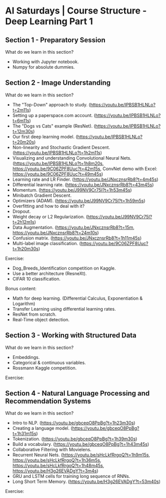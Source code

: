 # AI Saturdays | Course Structure - Deep Learning Part 1

## Section 1 - Preparatory Session

What do we learn in this section?
- Working with Jupyter notebook.
- Numpy for absolute dummies.

## Section 2 - Image Understanding

What do we learn in this section?
- The "Top-Down" approach to study. (https://youtu.be/IPBSB1HLNLo?t=2m11s)
- Setting up a paperspace.com account. (https://youtu.be/IPBSB1HLNLo?t=6m11s)
- The "Dogs vs Cats" example (ResNet). (https://youtu.be/IPBSB1HLNLo?t=12m30s)
- Our first deep learning model. (https://youtu.be/IPBSB1HLNLo?t=20m20s)
- Non-linearity and Stochastic Gradient Descent. (https://youtu.be/IPBSB1HLNLo?t=1h2m11s)
- Visualizing and understanding Convolutional Neural Nets. (https://youtu.be/IPBSB1HLNLo?t=1h8m20s, https://youtu.be/9C06ZPF8Uuc?t=42m15s, ConvNet demo with Excel: https://youtu.be/9C06ZPF8Uuc?t=49m45s)
- Learning rate and LR Finder. (https://youtu.be/JNxcznsrRb8?t=4m45s)
- Differential learning rate. (https://youtu.be/JNxcznsrRb8?t=43m45s)
- Momentum. (https://youtu.be/J99NV9Cr75I?t=1h53m45s)
- Minibatch Gradient Descent.
- Optimizers (ADAM). (https://youtu.be/J99NV9Cr75I?t=1h59m5s)
- Overfitting and how to deal with it?
- Dropout.
- Weight decay or L2 Regularization. (https://youtu.be/J99NV9Cr75I?t=2h12m1s)
- Data Augmentation. (https://youtu.be/JNxcznsrRb8?t=15m, https://youtu.be/JNxcznsrRb8?t=24m10s)
- Confusion matrix. (https://youtu.be/JNxcznsrRb8?t=1h11m45s)
- Multi-label image classification. (https://youtu.be/9C06ZPF8Uuc?t=1h20m30s)

Exercise:
- Dog_Breeds_Identification competition on Kaggle.
- Use a better architecture (ResneXt).
- CIFAR 10 classification.

Bonus content:
- Math for deep learning. (Differential Calculus, Exponentiation & Logarithm)
- Transfer Learning using differential learning rates.
- ResNet from scratch.
- Real-Time object detection.

## Section 3 - Working with Structured Data

What do we learn in this section?
- Embeddings.
- Categorical & continuous variables.
- Rossmann Kaggle competition.

Exercise:

## Section 4 - Natural Language Processing and Recommendation Systems

What do we learn in this section?
- Intro to NLP. (https://youtu.be/gbceqO8PpBg?t=1h23m30s)
- Creating a language model. (https://youtu.be/gbceqO8PpBg?t=1h31m15s)
- Tokenization. (https://youtu.be/gbceqO8PpBg?t=1h39m30s)
- Build a vocabulary. (https://youtu.be/gbceqO8PpBg?t=1h43m45s)
- Collaborative Filtering with Movielens.
- Recurrent Neural Nets. (https://youtu.be/sHcLkfRrgoQ?t=1h9m15s, https://youtu.be/sHcLkfRrgoQ?t=1h36m5s, https://youtu.be/sHcLkfRrgoQ?t=1h48m45s, https://youtu.be/H3g26EVADgY?t=3m4s)
- GRU and LSTM cells for training long sequence of RNNs.
- Long Short Term Memory. (https://youtu.be/H3g26EVADgY?t=53m40s)

Exercise:
